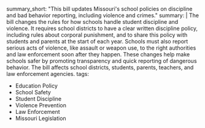 summary_short: "This bill updates Missouri's school policies on discipline and bad behavior reporting, including violence and crimes."
summary: |
  The bill changes the rules for how schools handle student discipline and violence. It requires school districts to have a clear written discipline policy, including rules about corporal punishment, and to share this policy with students and parents at the start of each year. Schools must also report serious acts of violence, like assault or weapon use, to the right authorities and law enforcement soon after they happen. These changes help make schools safer by promoting transparency and quick reporting of dangerous behavior. The bill affects school districts, students, parents, teachers, and law enforcement agencies.
tags:
  - Education Policy
  - School Safety
  - Student Discipline
  - Violence Prevention
  - Law Enforcement
  - Missouri Legislation
